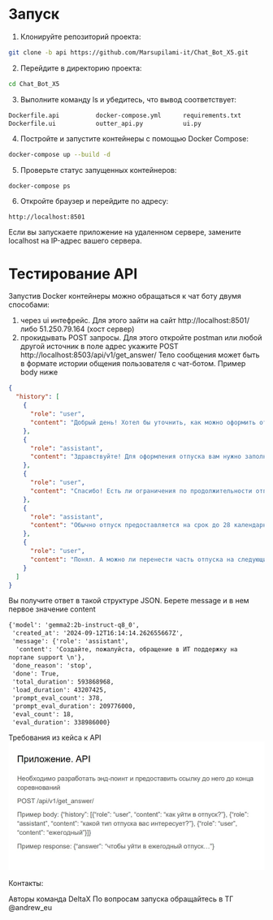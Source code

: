 # Запуск

1) Клонируйте репозиторий проекта:

``` bash
git clone -b api https://github.com/Marsupilami-it/Chat_Bot_X5.git
```

2. Перейдите в директорию проекта:

``` bash
cd Chat_Bot_X5
```

3. Выполните команду ls и убедитесь, что вывод соответствует:
```
Dockerfile.api          docker-compose.yml      requirements.txt
Dockerfile.ui           outter_api.py           ui.py
```

4. Постройте и запустите контейнеры с помощью Docker Compose:
``` bash
docker-compose up --build -d
```
5. Проверьте статус запущенных контейнеров:

``` bash
docker-compose ps
```

6. Откройте браузер и перейдите по адресу:
```
http://localhost:8501
```

Если вы запускаете приложение на удаленном сервере, замените localhost на IP-адрес вашего сервера.


# Тестирование API
Запустив Docker контейнеры можно обращаться к чат боту двумя способами:
1) через ui интефрейс. Для этого зайти на сайт http://localhost:8501/ либо 51.250.79.164 (хост сервер)
2) прокидывать POST запросы. Для этого откройте postman или любой другой источник в поле адрес укажите
POST http://localhost:8503/api/v1/get_answer/
Тело сообщения может быть в формате истории общения пользователя с чат-ботом. Пример body ниже
``` json 
{
  "history": [
    {
      "role": "user",
      "content": "Добрый день! Хотел бы уточнить, как можно оформить отпуск в следующем месяце?"
    },
    {
      "role": "assistant",
      "content": "Здравствуйте! Для оформления отпуска вам нужно заполнить заявление на отпуск и согласовать даты с руководителем. После этого заявление отправляется в отдел кадров для оформления приказа."
    },
    {
      "role": "user",
      "content": "Спасибо! Есть ли ограничения по продолжительности отпуска?"
    },
    {
      "role": "assistant",
      "content": "Обычно отпуск предоставляется на срок до 28 календарных дней в год. Однако, вы можете разбить его на несколько частей, при этом одна из частей не может быть меньше 14 дней."
    },
    {
      "role": "user",
      "content": "Понял. А можно ли перенести часть отпуска на следующий год?"
    }
  ]
}

```
Вы получите ответ в такой структуре JSON. Берете message и в нем первое значение content
```
{'model': 'gemma2:2b-instruct-q8_0',
 'created_at': '2024-09-12T16:14:14.262655667Z',
 'message': {'role': 'assistant',
  'content': 'Создайте, пожалуйста, обращение в ИТ поддержку на портале support \n'},
 'done_reason': 'stop',
 'done': True,
 'total_duration': 593868968,
 'load_duration': 43207425,
 'prompt_eval_count': 378,
 'prompt_eval_duration': 209776000,
 'eval_count': 18,
 'eval_duration': 338986000}
```
Требования из кейса к API
![Описание изображения](docs/api-instruction.jpg)



Контакты:

Авторы команда DeltaX
По вопросам запуска обращайтесь в ТГ @andrew_eu